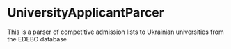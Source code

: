 # UniversityApplicantParcer
This is a parser of competitive admission lists to Ukrainian universities from the EDEBO database
